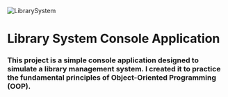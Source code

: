 ![LibrarySystem](https://github.com/user-attachments/assets/1e2266f1-67e1-483b-8624-ce9382c75a2e)
# Library System Console Application
### This project is a simple console application designed to simulate a library management system. I created it to practice the fundamental principles of Object-Oriented Programming (OOP).
